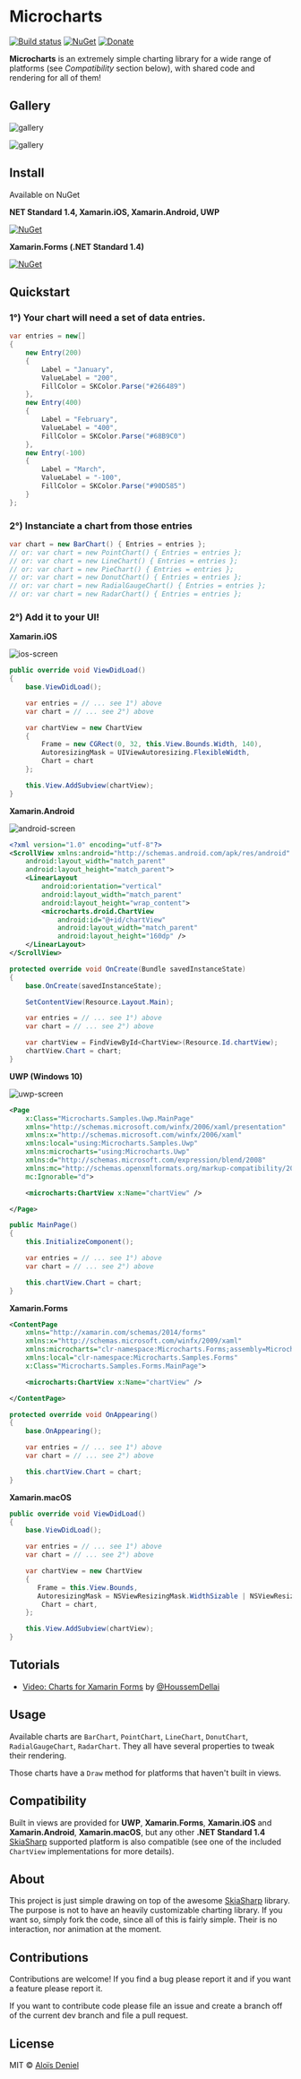 # Microcharts

[![Build status](https://ci.appveyor.com/api/projects/status/r5w0ubavad5inwh4?svg=true)](https://ci.appveyor.com/project/aloisdeniel/microcharts) [![NuGet](https://img.shields.io/nuget/v/Microcharts.svg?label=NuGet)](https://www.nuget.org/packages/Microcharts/) [![Donate](https://img.shields.io/badge/donate-paypal-yellow.svg)](https://www.paypal.com/cgi-bin/webscr?cmd=_donations&business=ZJZKXPPGBKKAY&lc=US&item_name=GitHub&item_number=0000001&currency_code=USD&bn=PP%2dDonationsBF%3abtn_donate_SM%2egif%3aNonHosted)

**Microcharts** is an extremely simple charting library for a wide range of platforms (see *Compatibility* section below), with shared code and rendering for all of them!

## Gallery

![gallery](Documentation/images/Bikr.gif)
 
![gallery](Documentation/images/Gallery.png)

## Install

Available on NuGet

**NET Standard 1.4, Xamarin.iOS, Xamarin.Android, UWP**

[![NuGet](https://img.shields.io/nuget/v/Microcharts.svg?label=NuGet)](https://www.nuget.org/packages/Microcharts/)


**Xamarin.Forms (.NET Standard 1.4)**

[![NuGet](https://img.shields.io/nuget/v/Microcharts.Forms.svg?label=NuGet)](https://www.nuget.org/packages/Microcharts.Forms/)

## Quickstart

### 1°) Your chart will need a set of data entries.

```csharp
var entries = new[]
{
    new Entry(200)
    {
        Label = "January",
        ValueLabel = "200",
        FillColor = SKColor.Parse("#266489")
    },
    new Entry(400)
    {
        Label = "February",
        ValueLabel = "400",
        FillColor = SKColor.Parse("#68B9C0")
    },
    new Entry(-100)
    {
        Label = "March",
        ValueLabel = "-100",
        FillColor = SKColor.Parse("#90D585")
    }
};
```

### 2°) Instanciate a chart from those entries

```csharp
var chart = new BarChart() { Entries = entries };
// or: var chart = new PointChart() { Entries = entries };
// or: var chart = new LineChart() { Entries = entries };
// or: var chart = new PieChart() { Entries = entries };
// or: var chart = new DonutChart() { Entries = entries };
// or: var chart = new RadialGaugeChart() { Entries = entries };
// or: var chart = new RadarChart() { Entries = entries };
```

### 2°) Add it to your UI!

**Xamarin.iOS**

![ios-screen](Documentation/images/iOS-Screenshot.png)

```csharp
public override void ViewDidLoad()
{
    base.ViewDidLoad();

    var entries = // ... see 1°) above
    var chart = // ... see 2°) above

    var chartView = new ChartView
    {
        Frame = new CGRect(0, 32, this.View.Bounds.Width, 140),
        AutoresizingMask = UIViewAutoresizing.FlexibleWidth,
        Chart = chart
    };

	this.View.AddSubview(chartView);
}
```

**Xamarin.Android**

![android-screen](Documentation/images/Android-Screenshot.png)

```xml
<?xml version="1.0" encoding="utf-8"?>
<ScrollView xmlns:android="http://schemas.android.com/apk/res/android"
    android:layout_width="match_parent"
    android:layout_height="match_parent">
    <LinearLayout 
        android:orientation="vertical"
        android:layout_width="match_parent"
        android:layout_height="wrap_content">
        <microcharts.droid.ChartView
            android:id="@+id/chartView"
            android:layout_width="match_parent"
            android:layout_height="160dp" />
    </LinearLayout>
</ScrollView>
```

```csharp
protected override void OnCreate(Bundle savedInstanceState)
{
    base.OnCreate(savedInstanceState);

    SetContentView(Resource.Layout.Main);

    var entries = // ... see 1°) above
    var chart = // ... see 2°) above

    var chartView = FindViewById<ChartView>(Resource.Id.chartView);
    chartView.Chart = chart;
}
```

**UWP (Windows 10)**

![uwp-screen](Documentation/images/UWP-Screenshot.PNG)

```xml
<Page
    x:Class="Microcharts.Samples.Uwp.MainPage"
    xmlns="http://schemas.microsoft.com/winfx/2006/xaml/presentation"
    xmlns:x="http://schemas.microsoft.com/winfx/2006/xaml"
    xmlns:local="using:Microcharts.Samples.Uwp"
    xmlns:microcharts="using:Microcharts.Uwp"
    xmlns:d="http://schemas.microsoft.com/expression/blend/2008"
    xmlns:mc="http://schemas.openxmlformats.org/markup-compatibility/2006"
    mc:Ignorable="d">

    <microcharts:ChartView x:Name="chartView" />

</Page>
```

```csharp
public MainPage()
{
    this.InitializeComponent();

    var entries = // ... see 1°) above
    var chart = // ... see 2°) above

    this.chartView.Chart = chart;
}
```

**Xamarin.Forms**

```xml
<ContentPage 
    xmlns="http://xamarin.com/schemas/2014/forms" 
    xmlns:x="http://schemas.microsoft.com/winfx/2009/xaml" 
    xmlns:microcharts="clr-namespace:Microcharts.Forms;assembly=Microcharts.Forms" 
    xmlns:local="clr-namespace:Microcharts.Samples.Forms" 
    x:Class="Microcharts.Samples.Forms.MainPage">

    <microcharts:ChartView x:Name="chartView" />

</ContentPage>
```

```csharp
protected override void OnAppearing()
{
    base.OnAppearing();

    var entries = // ... see 1°) above
    var chart = // ... see 2°) above

    this.chartView.Chart = chart;
}
```

**Xamarin.macOS**

```csharp
public override void ViewDidLoad()
{
	base.ViewDidLoad();

	var entries = // ... see 1°) above
	var chart = // ... see 2°) above

	var chartView = new ChartView
	{
       Frame = this.View.Bounds,
       AutoresizingMask = NSViewResizingMask.WidthSizable | NSViewResizingMask.HeightSizable,
		Chart = chart,
	};

	this.View.AddSubview(chartView);
}
```

## Tutorials

* [Video: Charts for Xamarin Forms](https://www.youtube.com/watch?v=tmymWdmf1y4) by [@HoussemDellai](https://github.com/HoussemDellai)

## Usage

Available charts are `BarChart`, `PointChart`, `LineChart`, `DonutChart`, `RadialGaugeChart`, `RadarChart`. They all have several properties to tweak their rendering.

Those charts have a `Draw` method for platforms that haven't built in views.

## Compatibility

Built in views are provided for **UWP**, **Xamarin.Forms**, **Xamarin.iOS** and **Xamarin.Android**, **Xamarin.macOS**, but any other **.NET Standard 1.4** [SkiaSharp](https://github.com/mono/SkiaSharp) supported platform is also compatible (see one of the included `ChartView` implementations for more details).

## About

This project is just simple drawing on top of the awesome [SkiaSharp](https://github.com/mono/SkiaSharp) library. The purpose is not to have an heavily customizable charting library. If you want so, simply fork the code, since all of this is fairly simple. Their is no interaction, nor animation at the moment.

## Contributions

Contributions are welcome! If you find a bug please report it and if you want a feature please report it.

If you want to contribute code please file an issue and create a branch off of the current dev branch and file a pull request.

## License

MIT © [Aloïs Deniel](http://aloisdeniel.github.io)
